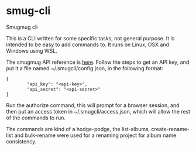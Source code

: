 # smug-cli
Smugmug cli

This is a CLI written for some specific tasks, not general purpose. It is intended to be easy to add commands to. It runs on Linux, OSX and Windows using WSL. 

The smugmug API reference is [here](https://api.smugmug.com/api/v2/doc/index.html). Follow the steps to get an API key, and put it a file named ~/.smugcli/config.json, in the following format:

```
{
        "api_key": "<api-key>",
        "api_secret": "<api-secret>"
}
```

Run the authorize command, this will prompt for a browser session, and then put an access token in  ~/.smugcli/access.json, which will allow the rest of the commands to run.   

The commands are kind of a hodge-podge, the  list-albums, create-rename-list and bulk-rename were used for a renaming project for album name consistency.





